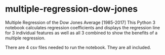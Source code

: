 # multiple-regression-dow-jones
Multiple Regression of the Dow Jones Average [1985-2017]
This Python 3 notebook calculates regression coefficients and displays the regression line for 3 individual features as well as all 3 combined to show the benefits of a multiple regression.

There are 4 csv files needed to run the notebook.  They are all included.
